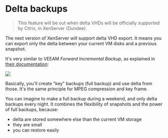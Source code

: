 # Delta backups

> This feature will be out when delta VHDs will be officially supported by Citrix, in XenServer (Dundee).

The next version of XenServer will support delta VHD export. It means you can export only the delta between your current VM disks and a previous snapshot.

It's very similar to VEEAM *Forward Incremental Backup*, as explained in [their documentation](http://helpcenter.veeam.com/backup/80/hyperv/forward_incremental_backup.html):

![](https://camo.githubusercontent.com/524e8541c12acac6646b0e9352eb2ff090a15492/687474703a2f2f68656c7063656e7465722e766565616d2e636f6d2f6261636b75702f38302f6879706572762f666f72776172645f696e6372656d656e74616c5f636861696e2e706e67)

Basically, you'll create "key" backups (full backup) and use delta from those. It's the same principle for MPEG compression and key frame.

You can imagine to make a full backup during a weekend, and only delta backups every night. It combines the flexibility of snapshots and the power of full backups, because:

* delta are stored somewhere else than the current VM storage
* they are small
* you can restore easily